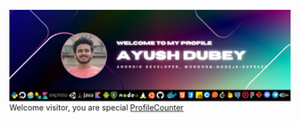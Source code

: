 ![AyushDubeyBanner](https://github.com/devAyushDubey/AyushDubey/blob/main/Ayush%20DUbey.png)
Welcome visitor, you are special [ProfileCounter](https://profile-counter.glitch.me/devAyushDubey/count.svg)
